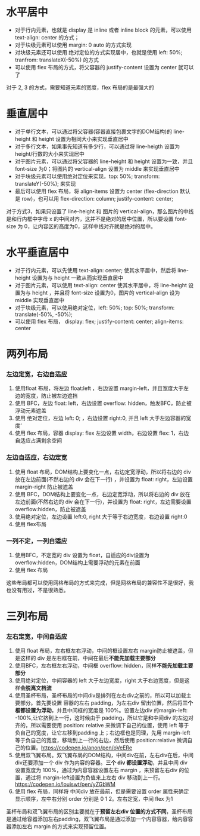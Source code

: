# 水平居中
- 对于行内元素，也就是 display 是 inline 或者 inline block 的元素，可以使用 text-align: center 的方式；
- 对于块级元素可以使用 margin: 0 auto 的方式实现
- 对块级元素还可以使用 绝对定位的方式实现居中，也就是使用 left: 50%; tranfrom: translateX(-50%) 的方式
- 可以使用 flex 布局的方式，将父容器的 justify-content 设置为 center 就可以了

对于 2, 3 的方式，需要知道元素的宽度，flex 布局的是最强大的

# 垂直居中
- 对于单行文本，可以通过将父容器(容器直接包裹文字的DOM结构)的 line-height 和 height 设置为相同大小来实现垂直居中
- 对于多行文本，如果事先知道有多少行，可以通过将 line-heigth 设置为 height/行数的大小来实现居中
- 对于图片元素，可以通过将父容器的 line-height 和 height 设置为一致，并且 font-size 为0；将图片的 vertical-align 设置为 middle 来实现垂直居中
- 对于块级元素可以使用绝对定位来实现，top: 50%; transform: translateY(-50%); 来实现
- 最后可以使用 flex 布局，将 align-items 设置为 center (flex-direction 默认是 row)，也可以用 flex-direction: column; justify-content: center;

对于方式3，如果只设置了 line-height 和 图片的 vertical-align，那么图片的中线是和行内框中字母 x 的中间对齐，这并不是绝对的居中位置，所以要设置 font-size 为 0，让内容区的高度为0，这样中线对齐就是绝对的居中。

# 水平垂直居中
- 对于行内元素，可以先使用 text-align: center; 使其水平居中，然后将 line-height 设置为与 height 一致从而实现垂直居中
- 对于图片元素，可以使用 text-align: center 使其水平居中，将 line-height 设置为与 height ，并且将 font-size 设置为0，图片的 vertical-align 设为 middle 实现垂直居中
- 对于块级元素，可以使用绝对定位，left: 50%; top: 50%; transform: translate(-50%, -50%);
- 可以使用 flex 布局， display: flex; justify-content: center; align-items: center

# 两列布局

### 左边定宽，右边自适应
1.	使用float 布局，将左边 float:left ，右边设置 margin-left，并且宽度大于左边的宽度，防止被左边遮挡
2.	使用 BFC，左边 float: left，右边设置 overflow: hidden，触发BFC，防止被浮动元素遮盖
3.	使用 绝对定位，左边 left: 0; ，右边设置 right:0, 并且 left 大于左边容器的宽度‘
4.	使用 flex 布局，容器 display: flex 左边设置 width，右边设置 flex: 1，右边自适应占满剩余空间

### 左边自适应，右边定宽
1.	使用 float 布局，DOM结构上要变化一点，右边定宽浮动，所以将右边的 div 放在左边前面(不然右边的 div 会在下一行) ，并设置为 float: right，左边设置 margin-right 防止被遮盖
2.	使用 BFC，DOM结构上要变化一点，右边定宽浮动，所以将右边的 div 放在左边前面(不然右边的 div 会在下一行)，并设置为 float: right，左边需要设置 overflow:hidden，防止被遮盖
3.	使用绝对定位，左边设置 left:0, right 大于等于右边宽度，右边设置 right:0
4.	使用 flex布局

### 一列不定，一列自适应
1.	使用BFC，不定宽的 div 设置为 float，自适应的div设置为 overflow:hidden，DOM结构上需要浮动的元素在前面
2.	使用 flex 布局

这些布局都可以使用网格布局的方式来完成，但是网格布局的兼容性不是很好，我也没有用过，不是很熟悉。

# 三列布局

### 左右定宽，中间自适应
1.	使用 float 布局，左右框左右浮动，中间的框设置左右 margin防止被遮盖，但是这样的 div 是左右框在前，中间在最后**不能先加载主要部分**
2.	使用BFC，左右框左右浮动，中间框 overflow: hidden，同样**不能先加载主要部分**
3.	使用绝对定位，中间容器的 left 大于左边宽度，right 大于右边宽度，但是这样**会脱离文档流**
4.	使用圣杯布局，圣杯布局的中间div是排列在左右div之前的，所以可以加载主要部分。首先要设置 容器的左右 padding，为左右div 留出位置，然后将**三个框都设置为浮动**，并且中间框的宽度是 100%。设置左边div 的margin-left: -100%,让它挤到上一行，这时候由于 padding，所以它是和中间div 的左边对齐的，所以需要使用 position: relative 来微调下自己的位置，使用 left 等于负自己的宽度，让它左移到padding 上；右边框也是同理，先用 margin-left 等于负自己的宽度，移动到上一行的右边，然后使用 position:relative 微调自己的位置。https://codepen.io/anon/pen/oVeERe
5.	使用双飞翼布局。双飞翼布局的DOM结构，中间div在前，左右div在后，中间div还要添加一个 div 作为内容的容器。**三个 div 都设置浮动**，并且中间 div 设置宽度为 100%，通过为内容容器设置左右 margin ，来预留左右div 的位置，通过将 margin-left设置为负值来上左右 div 移动到上一行。 https://codepen.io/louiswt/pen/yZGbWM
6.	使用 flex 布局，同样将 中间div 放在最前，但是需要设置 order 属性来确定显示顺序，左中右分别 order 分别是 0 1 2。左右定宽，中间 flex 为1

圣杯布局和双飞翼布局的区别主要就在于**预留左右div 位置的方式不同**，圣杯布局是通过给容器添加左右padding，双飞翼布局是通过添加一个内容容器，给内容容器添加左右 margin 的方式来实现预留位置。
